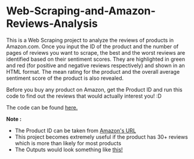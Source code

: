 # Web-Scraping-and-Amazon-Reviews-Analysis

This is a Web Scraping project to analyze the reviews of products in Amazon.com. Once you input the ID of the product and the number of pages of reviews you want to scrape, the best and the worst reviews are identified based on their sentiment scores. They are highlighted in green and red (for positive and negative reviews respectively) and shown in an HTML format. The mean rating for the product and the overall average sentiment score of the product is also revealed.

Before you buy any product on Amazon, get the Product ID and run this code to find out the reviews that would actually interest you! :D 

The code can be found [here.](https://github.com/Surya-Murali/Web-Scraping-and-Amazon-Reviews-Analysis/blob/master/AmazonReviewsAnalysis.R)

**Note :** 
* The Product ID can be taken from [Amazon's URL](https://github.com/Surya-Murali/Web-Scraping-and-Amazon-Reviews-Analysis/blob/master/Getting_the_ID_from_the_URL.jpg)
* This project becomes extremely useful if the product has 30+ reviews which is more than likely for most products
* The Outputs would look something like [this!](https://github.com/Surya-Murali/Web-Scraping-and-Amazon-Reviews-Analysis/tree/master/Outputs)
